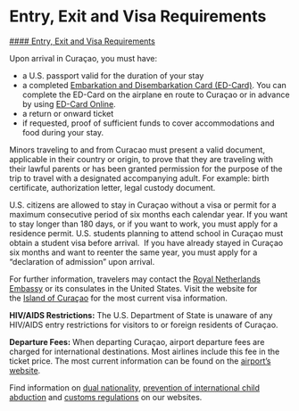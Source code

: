 # Entry, Exit and Visa Requirements

[#### Entry, Exit and Visa Requirements](javascript:void(0); "Entry, Exit and Visa Requirements")

Upon arrival in Curaçao, you must have:

* a U.S. passport valid for the duration of your stay
* a completed [Embarkation and Disembarkation Card (ED-Card)](http://www.curacao.com/en/directory/plan/getting-curacao/#!online-ed-card). You can complete the ED-Card on the airplane en route to Curaçao or in advance by using [ED-Card Online](http://www.curacao.com/en/directory/plan/getting-curacao/#!online-ed-card).
* a return or onward ticket
* if requested, proof of sufficient funds to cover accommodations and food during your stay.

Minors traveling to and from Curacao must present a valid document, applicable in their country or origin, to prove that they are traveling with their lawful parents or has been granted permission for the purpose of the trip to travel with a designated accompanying adult. For example: birth certificate, authorization letter, legal custody document.

U.S. citizens are allowed to stay in Curaçao without a visa or permit for a maximum consecutive period of six months each calendar year. If you want to stay longer than 180 days, or if you want to work, you must apply for a residence permit. U.S. students planning to attend school in Curaçao must obtain a student visa before arrival.  If you have already stayed in Curaçao six months and want to reenter the same year, you must apply for a “declaration of admission” upon arrival.

For further information, travelers may contact the [Royal Netherlands Embassy](https://www.netherlandsandyou.nl/web/united-states) or its consulates in the United States. Visit the website for the [Island of Curaçao](http://www.curacao.com/en/directory/plan/know-you-go/) for the most current visa information.

**HIV/AIDS Restrictions:** The U.S. Department of State is unaware of any HIV/AIDS entry restrictions for visitors to or foreign residents of Curaçao.

**Departure Fees:** When departing Curaçao, airport departure fees are charged for international destinations. Most airlines include this fee in the ticket price. The most current information can be found on the [airport’s website](https://curacao-airport.com/).

Find information on [dual nationality](https://travel.state.gov/content/travel/en/international-travel/before-you-go/travelers-with-special-considerations/Dual-Nationality-Travelers.html "http://travel.state.gov/travel/cis_pa_tw/cis/cis_1753.html"), [prevention of international child abduction](https://travel.state.gov/content/childabduction/en/preventing.html "http://travel.state.gov/abduction/prevention/prevention_560.html") and [customs regulations](https://travel.state.gov/content/passports/en/go/customs.html) on our websites.